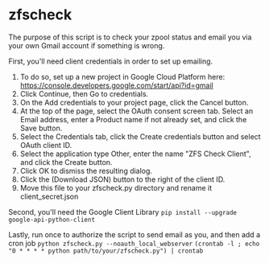 # zfscheck
The purpose of this script is to check your zpool status and email you via your own Gmail account if something is wrong.

First, you'll need client credentials in order to set up emailing.
1. To do so, set up a new project in Google Cloud Platform here: https://console.developers.google.com/start/api?id=gmail
2. Click Continue, then Go to credentials.
3. On the Add credentials to your project page, click the Cancel button.
4. At the top of the page, select the OAuth consent screen tab. Select an Email address, enter a Product name if not already set, and click the Save button.
5. Select the Credentials tab, click the Create credentials button and select OAuth client ID.
6. Select the application type Other, enter the name "ZFS Check Client", and click the Create button.
7. Click OK to dismiss the resulting dialog.
8. Click the (Download JSON) button to the right of the client ID.
9. Move this file to your zfscheck.py directory and rename it client_secret.json

Second, you'll need the Google Client Library
`pip install --upgrade google-api-python-client`

Lastly, run once to authorize the script to send email as you, and then add a cron job
`python zfscheck.py --noauth_local_webserver`
`(crontab -l ; echo "0 * * * * python path/to/your/zfscheck.py") | crontab`
